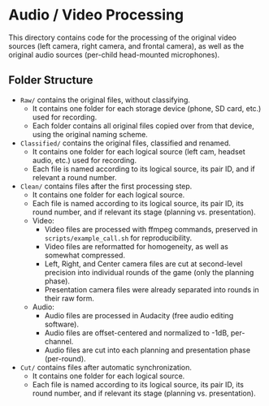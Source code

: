 # Audio / Video Processing

This directory contains code for the processing of the original video sources (left camera, right camera, and frontal camera), as well as the original audio sources (per-child head-mounted microphones).

## Folder Structure

* `Raw/` contains the original files, without classifying.
    * It contains one folder for each storage device (phone, SD card, etc.) used for recording.
    * Each folder contains all original files copied over from that device, using the original naming scheme.
* `Classified/` contains the original files, classified and renamed.
    * It contains one folder for each logical source (left cam, headset audio, etc.) used for recording.
    * Each file is named according to its logical source, its pair ID, and if relevant a round number.
* `Clean/` contains files after the first processing step.
    * It contains one folder for each logical source.
    * Each file is named according to its logical source, its pair ID, its round number, and if relevant its stage (planning vs. presentation).
    * Video:
        * Video files are processed with ffmpeg commands, preserved in `scripts/example_call.sh` for reproducibility.
        * Video files are reformatted for homogeneity, as well as somewhat compressed.
        * Left, Right, and Center camera files are cut at second-level precision into individual rounds of the game (only the planning phase).
        * Presentation camera files were already separated into rounds in their raw form.
    * Audio:
        * Audio files are processed in Audacity (free audio editing software).
        * Audio files are offset-centered and normalized to -1dB, per-channel.
        * Audio files are cut into each planning and presentation phase (per-round).
* `Cut/` contains files after automatic synchronization.
    * It contains one folder for each logical source.
    * Each file is named according to its logical source, its pair ID, its round number, and if relevant its stage (planning vs. presentation).

